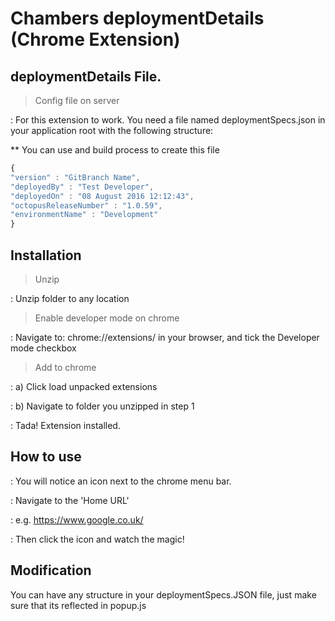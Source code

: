 # Chambers deploymentDetails (Chrome Extension)

## deploymentDetails File.

> Config file on server

: For this extension to work. You need a file named deploymentSpecs.json in your application root with the following structure:

** You can use and build process to create this file

```js
{
"version" : "GitBranch Name",
"deployedBy" : "Test Developer",
"deployedOn" : "08 August 2016 12:12:43",
"octopusReleaseNumber" : "1.0.59",
"environmentName" : "Development"
}

```

## Installation

> Unzip

: Unzip folder to any location

> Enable developer mode on chrome

: Navigate to: chrome://extensions/ in your browser, and tick the Developer mode checkbox

> Add to chrome

: a) Click load unpacked extensions

: b) Navigate to folder you unzipped in step 1

: Tada! Extension installed.

## How to use

: You will notice an icon next to the chrome menu bar.

: Navigate to the 'Home URL'

: e.g. https://www.google.co.uk/

: Then click the icon and watch the magic!

## Modification

You can have any structure in your deploymentSpecs.JSON file, just make sure that its reflected in popup.js

